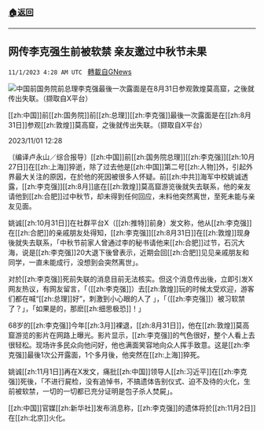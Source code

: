 ###  [:house:返回](README.md)
---


## 网传李克强生前被软禁 亲友邀过中秋节未果
`11/1/2023 4:28 AM UTC ` [轉載自GNews](https://gnews.org/articles/1907236)

![中国前国务院前总理李克强最後一次露面是在8月31日参观敦煌莫高窟，之後就传出失联。（撷取自X平台）](https://img.ltn.com.tw/Upload/news/600/2023/11/01/4476260_1_1.jpg "中国前国务院前总理李克强最後一次露面是在8月31日参观敦煌莫高窟，之後就传出失联。（撷取自X平台）")

[[zh:中国]]前[[zh:国务院]]前[[zh:总理]][[zh:李克强]]最後一次露面是在[[zh:8月31日]]参观[[zh:敦煌]]莫高窟，之後就传出失联。（撷取自X平台）

2023/11/01 12:28

〔编译卢永山／综合报导〕[[zh:中国]]前[[zh:国务院总理]][[zh:李克强]][[zh:10月27日]]在[[zh:上海]]猝逝，除了过去他是[[zh:中国]]第二号[[zh:人物]]外，引起外界最大关注的原因，在於他的死因被很多人怀疑。前[[zh:中共]]海军中校姚诚透露，[[zh:李克强]][[zh:8月]]底在[[zh:敦煌]]莫高窟游览後就失去联系，他的亲友请他到[[zh:合肥]]过中秋节，却未得到任何回应，未料他突然离世，至死未能与亲友见面。

姚诚[[zh:10月31日]]在社群平台X（[[zh:推特]]前身）发文称，他从[[zh:李克强]]在[[zh:合肥]]的亲戚朋友处得知，[[zh:李克强]][[zh:8月31日]]在[[zh:敦煌]]现身後就失去联系，「中秋节前家人曾通过李的秘书请他来[[zh:合肥]]过节，石沉大海，说是[[zh:李克强]]20大退下後曾表示，近期会回[[zh:合肥]]见见亲戚朋友和同学，一直未能成行，没想到会突然离世」。

对於[[zh:李克强]]死前失联的消息目前无法核实。但这个消息传出後，立即引发X网友热议，有网友留言，「（[[zh:李克强]]）去[[zh:敦煌]]玩的时候太受欢迎，游客们都在喊“[[zh:总理]]好”，刺激到小心眼的人了 」，「（[[zh:李克强]]）被习软禁了？」，「如果是的，那麽[[zh:细思极恐]]！」

68岁的[[zh:李克强]]今年[[zh:3月]]裸退，[[zh:8月31日]]，他在[[zh:敦煌]]莫高窟游览的影片在网路上曝光。影片显示，[[zh:李克强]]的气色很好，整个人看上去很轻松。现场许多民众向他问好，他也满面笑容地向众人挥手致意。这是[[zh:李克强]]最後1次公开露面，1个多月後，他突然在[[zh:上海]]猝死。

姚诚[[zh:11月1日]]再在X发文，痛批[[zh:中国]]领导人[[zh:习近平]]在[[zh:李克强]]死後，「不进行屍检，没有追悼书，不搞遗体告别仪式、迫不及待的火化，生前被软禁，一切的一切都已充分证明是包子杀人焚屍」。

[[zh:中国]]官媒[[zh:新华社]]发布消息称，[[zh:李克强]]的遗体将於[[zh:11月2日]]在[[zh:北京]]火化。
